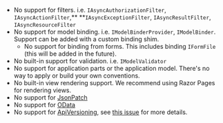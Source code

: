 - No support for filters. i.e. `IAsyncAuthorizationFilter`, `IAsyncActionFilter`,** **`IAsyncExceptionFilter`, `IAsyncResultFilter`, `IAsyncResourceFilter`
- No support for model binding. i.e. `IModelBinderProvider`, `IModelBinder`. Support can be added with a custom binding shim.
    - No support for binding from forms. This includes binding `IFormFile` (this will be added in the future).
- No built-in support for validation. i.e. `IModelValidator`
- No support for application parts or the application model. There's no way to apply or build your own conventions.
- No built-in view rendering support. We recommend using Razor Pages for rendering views.
- No support for [JsonPatch](https://www.nuget.org/packages/Microsoft.AspNetCore.JsonPatch/)
- No support for [OData](https://www.nuget.org/packages/Microsoft.AspNetCore.OData/)
- No support for [ApiVersioning](https://www.nuget.org/packages/Microsoft.AspNetCore.Mvc.Versioning/), see [this issue](https://github.com/dotnet/aspnet-api-versioning/issues/751) for more details.
